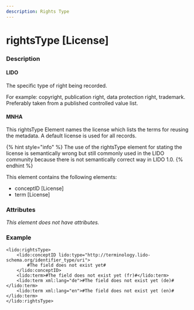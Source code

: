 ```yaml
---
description: Rights Type
---
```


# rightsType \[License\]

### Description

#### LIDO

The specific type of right being recorded.

For example: copyright, publication right, data protection right, trademark. Preferably taken from a published controlled value list.

#### MNHA

This rightsType Element names the license which lists the terms for reusing the metadata. A default license is used for all records.

{% hint style="info" %}
The use of the rightsType element for stating the license is semantically wrong but still commonly used in the LIDO community because there is not semantically correct way in LIDO 1.0.
{% endhint %}

This element contains the following elements:

* conceptID \[License\]
* term \[License\]

### Attributes

_This element does not have attributes._

### Example

```markup
<lido:rightsType>
    <lido:conceptID lido:type="http://terminology.lido-schema.org/identifier_type/uri">
        #The field does not exist yet#
    </lido:conceptID>
    <lido:term>#The field does not exist yet (fr)#</lido:term>
    <lido:term xml:lang="de">#The field does not exist yet (de)#</lido:term>
    <lido:term xml:lang="en">#The field does not exist yet (en)#</lido:term>
</lido:rightsType>
```

